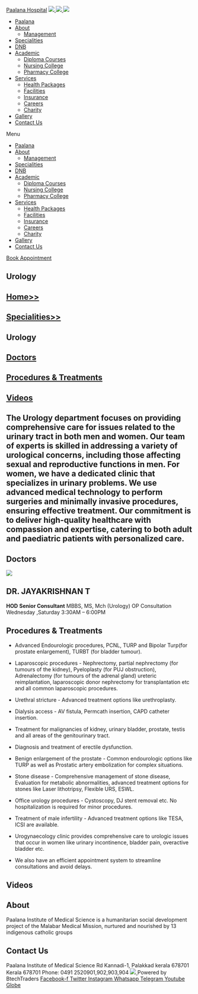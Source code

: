 [Paalana Hospital](https://paalana.in/urology/<https:/paalana.in> "Paalana Hospital")
[ ![](https://paalana.in/wp-content/uploads/2022/08/Untitled-2.png) ](https://paalana.in/urology/<https:/paalana.in/>)
[ ![](https://paalana.in/wp-content/uploads/2024/09/Group-883-1024x295.png) ](https://paalana.in/urology/<https:/paalana.in/>)
![](https://paalana.in/wp-content/uploads/2024/09/164073682_3625173097592065_7499118900655108432_n-1-1.jpg)
  * [Paalana](https://paalana.in/urology/<https:/paalana.in/>)
  * [About](https://paalana.in/urology/<https:/paalana.in/about/>)
    * [Management](https://paalana.in/urology/<https:/paalana.in/management/>)
  * [Specialities](https://paalana.in/urology/<https:/paalana.in/specialities/>)
  * [DNB](https://paalana.in/urology/<https:/paalana.in/diplomate-national-board-dnb/>)
  * [Academic](https://paalana.in/urology/<#>)
    * [Diploma Courses](https://paalana.in/urology/<https:/paalana.in/academic/>)
    * [Nursing College](https://paalana.in/urology/<https:/sanjocollegeofnursing.org/>)
    * [Pharmacy College](https://paalana.in/urology/<http:/www.sanjocps.com/>)
  * [Services](https://paalana.in/urology/<#>)
    * [Health Packages](https://paalana.in/urology/<https:/paalana.in/health-packages/>)
    * [Facilities](https://paalana.in/urology/<https:/paalana.in/facilities/>)
    * [Insurance](https://paalana.in/urology/<https:/paalana.in/insurance/>)
    * [Careers](https://paalana.in/urology/<https:/paalana.in/careers/>)
    * [Charity](https://paalana.in/urology/<https:/paalana.in/charity/>)
  * [Gallery](https://paalana.in/urology/<https:/paalana.in/our-gallery/>)
  * [Contact Us](https://paalana.in/urology/<https:/paalana.in/contact-us/>)


Menu
  * [Paalana](https://paalana.in/urology/<https:/paalana.in/>)
  * [About](https://paalana.in/urology/<https:/paalana.in/about/>)
    * [Management](https://paalana.in/urology/<https:/paalana.in/management/>)
  * [Specialities](https://paalana.in/urology/<https:/paalana.in/specialities/>)
  * [DNB](https://paalana.in/urology/<https:/paalana.in/diplomate-national-board-dnb/>)
  * [Academic](https://paalana.in/urology/<#>)
    * [Diploma Courses](https://paalana.in/urology/<https:/paalana.in/academic/>)
    * [Nursing College](https://paalana.in/urology/<https:/sanjocollegeofnursing.org/>)
    * [Pharmacy College](https://paalana.in/urology/<http:/www.sanjocps.com/>)
  * [Services](https://paalana.in/urology/<#>)
    * [Health Packages](https://paalana.in/urology/<https:/paalana.in/health-packages/>)
    * [Facilities](https://paalana.in/urology/<https:/paalana.in/facilities/>)
    * [Insurance](https://paalana.in/urology/<https:/paalana.in/insurance/>)
    * [Careers](https://paalana.in/urology/<https:/paalana.in/careers/>)
    * [Charity](https://paalana.in/urology/<https:/paalana.in/charity/>)
  * [Gallery](https://paalana.in/urology/<https:/paalana.in/our-gallery/>)
  * [Contact Us](https://paalana.in/urology/<https:/paalana.in/contact-us/>)


[ Book Appointment ](https://paalana.in/urology/<https:/bit.ly/pmchysan>)
## Urology
## [Home>>](https://paalana.in/urology/<https:/paalana.in>)
## [Specialities>>](https://paalana.in/urology/<https:/paalana.in/specialities/>)
## Urology
## [Doctors](https://paalana.in/urology/<#docs>)
## [Procedures & Treatments](https://paalana.in/urology/<#pros>)
## [Videos](https://paalana.in/urology/<#videos>)
## The Urology department focuses on providing comprehensive care for issues related to the urinary tract in both men and women. Our team of experts is skilled in addressing a variety of urological concerns, including those affecting sexual and reproductive functions in men. For women, we have a dedicated clinic that specializes in urinary problems. We use advanced medical technology to perform surgeries and minimally invasive procedures, ensuring effective treatment. Our commitment is to deliver high-quality healthcare with compassion and expertise, catering to both adult and paediatric patients with personalized care.
## Doctors
![](https://paalana.in/wp-content/uploads/2024/06/doctor-placeholder-male.jpg)
## DR. JAYAKRISHNAN T
**HOD**
**Senior Consultant**
MBBS, MS, Mch (Urology)
OP Consultation
Wednesday ,Saturday
3:30AM – 6:00PM
## Procedures & Treatments
  * Advanced Endourologic procedures, PCNL, TURP and Bipolar Turp(for prostate enlargement), TURBT (for bladder tumour).
  * Laparoscopic procedures - Nephrectomy, partial nephrectomy (for tumours of the kidney), Pyeloplasty (for PUJ obstruction), Adrenalectomy (for tumours of the adrenal gland) ureteric reimplantation, laparoscopic donor nephrectomy for transplantation etc and all common laparoscopic procedures.
  * Urethral stricture - Advanced treatment options like urethroplasty.
  * Dialysis access - AV fistula, Permcath insertion, CAPD catheter insertion.
  * Treatment for malignancies of kidney, urinary bladder, prostate, testis and all areas of the genitourinary tract.
  * Diagnosis and treatment of erectile dysfunction.


  * Benign enlargement of the prostate - Common endourologic options like TURP as well as Prostatic artery embolization for complex situations.
  * Stone disease - Comprehensive management of stone disease, Evaluation for metabolic abnormalities, advanced treatment options for stones like Laser lithotripsy, Flexible URS, ESWL.
  * Office urology procedures - Cystoscopy, DJ stent removal etc. No hospitalization is required for minor procedures.
  * Treatment of male infertility - Advanced treatment options like TESA, ICSI are available.
  * Urogynaecology clinic provides comprehensive care to urologic issues that occur in women like urinary incontinence, bladder pain, overactive bladder etc.
  * We also have an efficient appointment system to streamline consultations and avoid delays.


## Videos
## About
Paalana Institute of Medical Science is a humanitarian social development project of the Malabar Medical Mission, nurtured and nourished by 13 indigenous catholic groups 
## Contact Us
Paalana Institute of Medical Science Rd
Kannadi-1, Palakkad kerala 678701
Kerala 678701
Phone: 0491 2520901,902,903,904
[ ](https://paalana.in/urology/<https:/www.facebook.com/paalana.pims>) [ ](https://paalana.in/urology/<https:/www.instagram.com/paalana_hospital/>) [ ](https://paalana.in/urology/<https:/www.youtube.com/@paalanainstituteofmedicals9226>)
[ ![](https://paalana.in/wp-content/uploads/2024/09/Group-884.png) ](https://paalana.in/urology/<https:/paalana.in/>)
Powered by BtechTraders
[ Facebook-f ](https://paalana.in/urology/<https:/www.facebook.com/btechtraderspage/>) [ Twitter ](https://paalana.in/urology/<https:/twitter.com/BtechTraders>) [ Instagram ](https://paalana.in/urology/<https:/www.instagram.com/btech_traders/>) [ Whatsapp ](https://paalana.in/urology/<https:wa.me/+919447090274>) [ Telegram ](https://paalana.in/urology/<https:/t.me/stockexTrading>) [ Youtube ](https://paalana.in/urology/<https:/www.youtube.com/c/Btechtraders>) [ Globe ](https://paalana.in/urology/<https:/btechtraders.com/>)
